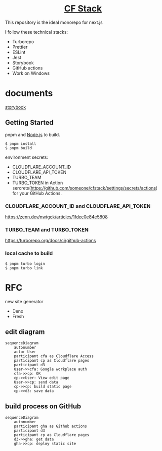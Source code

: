 <p align="center">
  <a href="https://nextjs.org">
    <h1 align="center">CF Stack</h1>
  </a>
</p>

This repository is the ideal monorepo for next.js

I follow these technical stacks:

- Turborepo
- Prettier
- ESLint
- Jest
- Storybook
- GitHub actions
- Work on Windows

# documents

[storybook](https://casaub0n.github.io/cfstack/)

## Getting Started

pnpm and [Node.js](https://nodejs.org/en/ "Node.js") to build.

```console
$ pnpm install
$ pnpm build
```

environment secrets:

- CLOUDFLARE_ACCOUNT_ID
- CLOUDFLARE_API_TOKEN
- TURBO_TEAM
- TURBO_TOKEN
  in Action sercrets(https://github.com/someone/cfstack/settings/secrets/actions) for your GitHub Actions.

### CLOUDFLARE_ACCOUNT_ID and CLOUDFLARE_API_TOKEN

https://zenn.dev/nwtgck/articles/1fdee0e84e5808

### TURBO_TEAM and TURBO_TOKEN

https://turborepo.org/docs/ci/github-actions

### local cache to build

```console
$ pnpm turbo login
$ pnpm turbo link
```

# RFC

new site generator

- Deno
- Fresh

## edit diagram

```mermaid
sequenceDiagram
    autonumber
    actor User
    participant cfa as Cloudflare Access
    participant cp as Cloudflare pages
    participant d3
    User->>cfa: Google workplace auth
    cfa->>cp: OK
    cp->>User: View edit page
    User->>cp: send data
    cp->>cp: build static page
    cp->>d3: save data
```

## build process on GitHub

```mermaid
sequenceDiagram
    autonumber
    participant gha as Github actions
    participant d3
    participant cp as Cloudflare pages
    d3->>gha: get data
    gha->>cp: deploy static site
```

